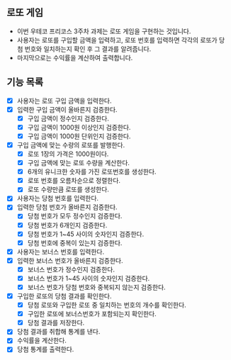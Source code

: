 ## 로또 게임

- 이번 우테코 프리코스 3주차 과제는 로또 게임을 구현하는 것입니다.
- 사용자는 로또를 구입할 금액을 입력하고, 로또 번호를 입력하면 각각의 로또가 당첨 번호와 일치하는지 확인 후 그 결과를 알려줍니다.
- 마지막으로는 수익률을 계산하여 출력합니다.

## 기능 목록

- [x] 사용자는 로또 구입 금액을 입력한다.
- [x] 입력한 구입 금액이 올바른지 검증한다.
    - [x] 구입 금액이 정수인지 검증한다.
    - [x] 구입 금액이 1000원 이상인지 검증한다.
    - [x] 구입 금액이 1000원 단위인지 검증한다.
- [x] 구입 금액에 맞는 수량의 로또를 발행한다.
    - [x] 로또 1장의 가격은 1000원이다.
    - [x] 구입 금액에 맞는 로또 수량을 계산한다.
    - [x] 6개의 유니크한 숫자를 가진 로또번호를 생성한다.
    - [x] 로또 번호를 오름차순으로 정렬한다.
    - [x] 로또 수량만큼 로또를 생성한다.
- [x] 사용자는 당첨 번호를 입력한다.
- [x] 입력한 당첨 번호가 올바른지 검증한다.
    - [x] 당첨 번호가 모두 정수인지 검증한다.
    - [x] 당첨 번호가 6개인지 검증한다.
    - [x] 당첨 번호가 1~45 사이의 숫자인지 검증한다.
    - [x] 당첨 번호에 중복이 있는지 검증한다.
- [x] 사용자는 보너스 번호를 입력한다.
- [x] 입력한 보너스 번호가 올바른지 검증한다.
    - [x] 보너스 번호가 정수인지 검증한다.
    - [x] 보너스 번호가 1~45 사이의 숫자인지 검증한다.
    - [x] 보너스 번호가 당첨 번호와 중복되지 않는지 검증한다.
- [x] 구입한 로또의 당첨 결과를 확인한다.
    - [x] 당첨 로또와 구입한 로또 중 일치하는 번호의 개수를 확인한다.
    - [x] 구입한 로또에 보너스번호가 포함되는지 확인한다.
    - [x] 당첨 결과를 저장한다.
- [x] 당첨 결과를 취합해 통계를 낸다.
- [x] 수익률을 계산한다.
- [x] 당첨 통계를 출력한다.